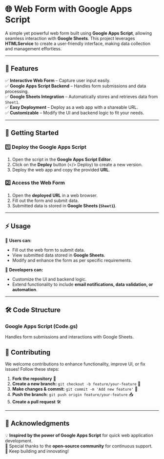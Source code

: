 # 🌐 Web Form with Google Apps Script

A simple yet powerful web form built using **Google Apps Script**, allowing seamless interaction with **Google Sheets**. This project leverages **HTMLService** to create a user-friendly interface, making data collection and management effortless.

---

## 🚀 Features

✅ **Interactive Web Form** – Capture user input easily.<br>
✅ **Google Apps Script Backend** – Handles form submissions and data processing.<br>
✅ **Google Sheets Integration** – Automatically stores and retrieves data from `Sheet1`.<br>
✅ **Easy Deployment** – Deploy as a web app with a shareable URL.<br>
✅ **Customizable** – Modify the UI and backend logic to fit your needs.<br>

---

## 📌 Getting Started

### 1️⃣ Deploy the Google Apps Script

1. Open the script in the **Google Apps Script Editor**.
2. Click on the **Deploy** button (</> Deploy) to create a new version.
3. Deploy the web app and copy the provided **URL**.

### 2️⃣ Access the Web Form

1. Open the **deployed URL** in a web browser.
2. Fill out the form and submit data.
3. Submitted data is stored in **Google Sheets (`Sheet1`)**.

---

## ⚡ Usage

📌 **Users can:**
- Fill out the web form to submit data.
- View submitted data stored in **Google Sheets**.
- Modify and enhance the form as per specific requirements.

📌 **Developers can:**
- Customize the UI and backend logic.
- Extend functionality to include **email notifications, data validation, or automation**.

---

## 🛠️ Code Structure

### **Google Apps Script (Code.gs)**
Handles form submissions and interactions with Google Sheets.

## 🤝 Contributing

We welcome contributions to enhance functionality, improve UI, or fix issues! Follow these steps:

1. **Fork the repository** 📌
2. **Create a new branch:** `git checkout -b feature/your-feature` 🚀
3. **Make changes & commit:** `git commit -m 'Add new feature'` 🔧
4. **Push the branch:** `git push origin feature/your-feature` 📤
5. **Create a pull request** 🛠️

---

## 🎉 Acknowledgments

💡 **Inspired by the power of Google Apps Script** for quick web application development.<br>
🙏 Special thanks to the **open-source community** for continuous support.<br>
🚀 Keep building and innovating!



